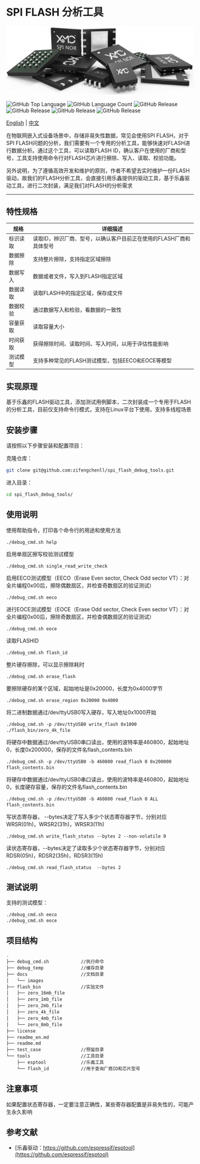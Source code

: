 
# SPI FLASH 分析工具

![项目Logo](docs/images/project_logo.png)

![GitHub Top Language](https://img.shields.io/github/languages/top/zifengchenll/spi_flash_debug_tools.svg)
![GitHub Language Count](https://img.shields.io/github/languages/count/zifengchenll/spi_flash_debug_tools.svg)
![GitHub Release](https://img.shields.io/github/license/zifengchenll/spi_flash_debug_tools.svg)
![GitHub Release](https://img.shields.io/github/repo-size/zifengchenll/spi_flash_debug_tools.svg)
![GitHub Release](https://img.shields.io/github/last-commit/zifengchenll/spi_flash_debug_tools.svg)
![GitHub Release](https://img.shields.io/github/v/release/zifengchenll/spi_flash_debug_tools.svg)

[English](readme_en.md) | [中文](./readme.md)

在物联网嵌入式设备场景中，存储非易失性数据，常见会使用SPI FLASH，对于SPI FLASH问题的分析，我们需要有一个专用的分析工具，能够快速对FLASH进行数据分析。通过这个工具，可以读取FLASH ID，确认客户在使用的厂商和型号，工具支持使用命令行对FLASH芯片进行擦除、写入、读取、校验功能。

另外说明，为了遵循高效开发和维护的原则，作者不希望去实时维护一份FLASH驱动，故我们的FLASH分析工具，会直接引用乐鑫提供的驱动工具，基于乐鑫驱动工具，进行二次封装，满足我们对FLASH的分析需求

------

## 特性规格

| 规格     | 详细描述                                                     |
| -------- | ------------------------------------------------------------ |
| 标识读取 | 读取ID，辨识厂商、型号，以确认客户目前正在使用的FLASH厂商和具体型号 |
| 数据擦除 | 支持整片擦除，支持指定区域擦除                               |
| 数据写入 | 数据或者文件，写入到FLASH指定区域                            |
| 数据读取 | 读取FLASH中的指定区域，保存成文件                            |
| 数据校验 | 通过数据写入和检验，看数据的一致性                           |
| 容量获取 | 读取容量大小                                                 |
| 时间获取 | 获得擦除时间、读取时间、写入时间，以用于评估性能影响         |
| 测试模型 | 支持多种常见的FLASH测试模型，包括EECO和EOCE等模型            |

## 实现原理

基于乐鑫的FLASH驱动工具，添加测试用例脚本，二次封装成一个专用于FLASH的分析工具，目前仅支持命令行模式，支持在Linux平台下使用，支持多线程场景

## 安装步骤

请按照以下步骤安装和配置项目：

克隆仓库：

```bash
git clone git@github.com:zifengchenll/spi_flash_debug_tools.git
```

进入目录：

```bash
cd spi_flash_debug_tools/
```

## 使用说明

使用帮助指令，打印各个命令行的用途和使用方法

```
./debug_cmd.sh help
```

启用单扇区擦写校验测试模型

```
./debug_cmd.sh single_read_write_check
```

启用EECO测试模型（EECO（Erase Even sector, Check Odd sector VT）：对全片编程0x00后，擦除偶数扇区，并检查奇数扇区的验证测试）

```
./debug_cmd.sh eeco
```

进行EOCE测试模型（EOCE（Erase Odd sector, Check Even sector VT）：对全片编程0x00后，擦除奇数扇区，并检查偶数扇区的验证测试）

```
./debug_cmd.sh eoce
```

读取FLASHID

```
./debug_cmd.sh flash_id
```

整片硬存擦除，可以显示擦除耗时

```
./debug_cmd.sh erase_flash
```

要擦除硬存的某个区域，起始地址是0x20000，长度为0x4000字节

```
./debug_cmd.sh erase_region 0x20000 0x4000
```

将二进制数据通过/dev/ttyUSB0写入硬存，写入地址0x1000开始

```
./debug_cmd.sh -p /dev/ttyUSB0 write_flash 0x1000 ./flash_bin/zero_4k_file
```

将硬存中数据通过/dev/ttyUSB0串口读出，使用的波特率是460800，起始地址0，长度0x200000，保存的文件名flash_contents.bin

```
./debug_cmd.sh -p /dev/ttyUSB0 -b 460800 read_flash 0 0x200000 flash_contents.bin
```

将硬存中数据通过/dev/ttyUSB0串口读出，使用的波特率是460800，起始地址0，长度硬存容量，保存的文件名flash_contents.bin

```
./debug_cmd.sh -p /dev/ttyUSB0 -b 460800 read_flash 0 ALL flash_contents.bin
```

写状态寄存器， --bytes决定了写入多少个状态寄存器字节，分别对应WRSR(01h)，WRSR2(31h)，WRSR3(11h)

```
./debug_cmd.sh write_flash_status --bytes 2 --non-volatile 0
```

读状态寄存器，--bytes决定了读取多少个状态寄存器字节，分别对应RDSR(05h)，RDSR2(35h)，RDSR3(15h)

```
./debug_cmd.sh read_flash_status  --bytes 2
```

## 测试说明

支持的测试模型：

```
./debug_cmd.sh eeco
./debug_cmd.sh eoce
```

## 项目结构

```bash
.
├── debug_cmd.sh			//执行命令
├── debug_temp				//缓存目录
├── docs					//文档目录
│   └── images
├── flash_bin				//实验文件
│   ├── zero_16mb_file
│   ├── zero_1mb_file
│   ├── zero_2mb_file
│   ├── zero_4k_file
│   ├── zero_4mb_file
│   └── zero_8mb_file
├── license
├── readme_en.md
├── readme.md
├── test_case				//预留目录
└── tools					//工具目录
    ├── esptool				//乐鑫工具
    └── flash_id			//用于查询厂商ID和芯片型号

```

## 注意事项

如果配置状态寄存器，一定要注意正确性，某些寄存器配置是非易失性的，可能产生永久影响

## 参考文献

- [乐鑫驱动：https://github.com/espressif/esptool](https://github.com/espressif/esptool)

